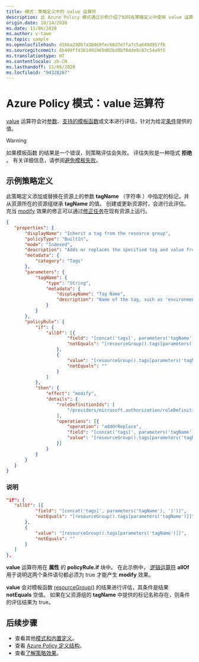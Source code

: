 ```yaml
---
title: 模式：策略定义中的 value 运算符
description: 此 Azure Policy 模式通过示例介绍了如何在策略定义中使用 value 运算符。
origin.date: 10/14/2020
ms.date: 11/06/2020
ms.author: v-tawe
ms.topic: sample
ms.openlocfilehash: d1bba290b7a38469fec68d7e7fa7c5a649d957fb
ms.sourcegitcommit: 6b499ff4361491965d02bd8bf8dde9c87c54a9f5
ms.translationtype: HT
ms.contentlocale: zh-CN
ms.lasthandoff: 11/06/2020
ms.locfileid: "94328267"
---
```

# <a name="azure-policy-pattern-the-value-operator"></a>Azure Policy 模式：value 运算符

[value](../concepts/definition-structure.md#value) 运算符会对[参数](../concepts/definition-structure.md#parameters)、[支持的模板函数](../concepts/definition-structure.md#policy-functions)或文本进行评估，针对为给定[条件](../concepts/definition-structure.md#conditions)提供的值。

> [!WARNING]
> 如果模板函数  的结果是一个错误，则策略评估会失败。 评估失败是一种隐式 **拒绝** 。 有关详细信息，请参阅[避免模板失败](../concepts/definition-structure.md#avoiding-template-failures)。

## <a name="sample-policy-definition"></a>示例策略定义

此策略定义添加或替换在资源上的参数 **tagName** （字符串  ）中指定的标记，并从资源所在的资源组继承 **tagName** 的值。 创建或更新资源时，会进行此评估。 充当 [modify](../concepts/effects.md#modify) 效果的修正可以通过[修正任务](../how-to/remediate-resources.md)在现有资源上运行。

```json
{
   "properties": {
       "displayName": "Inherit a tag from the resource group",
       "policyType": "BuiltIn",
       "mode": "Indexed",
       "description": "Adds or replaces the specified tag and value from the parent resource group when any resource is created or updated. Existing resources can be remediated by triggering a remediation task.",
       "metadata": {
           "category": "Tags"
       },
       "parameters": {
           "tagName": {
               "type": "String",
               "metadata": {
                   "displayName": "Tag Name",
                   "description": "Name of the tag, such as 'environment'"
               }
           }
       },
       "policyRule": {
           "if": {
               "allOf": [{
                       "field": "[concat('tags[', parameters('tagName'), ']')]",
                       "notEquals": "[resourceGroup().tags[parameters('tagName')]]"
                   },
                   {
                       "value": "[resourceGroup().tags[parameters('tagName')]]",
                       "notEquals": ""
                   }
               ]
           },
           "then": {
               "effect": "modify",
               "details": {
                   "roleDefinitionIds": [
                       "/providers/microsoft.authorization/roleDefinitions/b24988ac-6180-42a0-ab88-20f7382dd24c"
                   ],
                   "operations": [{
                       "operation": "addOrReplace",
                       "field": "[concat('tags[', parameters('tagName'), ']')]",
                       "value": "[resourceGroup().tags[parameters('tagName')]]"
                   }]
               }
           }
       }
   }
}
```

### <a name="explanation"></a>说明

```json
"if": {
   "allOf": [{
           "field": "[concat('tags[', parameters('tagName'), ']')]",
           "notEquals": "[resourceGroup().tags[parameters('tagName')]]"
       },
       {
           "value": "[resourceGroup().tags[parameters('tagName')]]",
           "notEquals": ""
       }
   ]
},
```

**value** 运算符用在 **属性** 的 **policyRule.if** 块中。 在此示例中， [逻辑运算符](../concepts/definition-structure.md#logical-operators) **allOf** 用于说明这两个条件语句都必须为 true 才能产生 **modify** 效果。

**value** 会对模板函数 [resourceGroup()](../../../azure-resource-manager/templates/template-functions-resource.md#resourcegroup) 的结果进行评估，其条件是结果 **notEquals** 空值。 如果在父资源组的 **tagName** 中提供的标记名称存在，则条件的评估结果为 true。

## <a name="next-steps"></a>后续步骤

- 查看其他[模式和内置定义](./index.md)。
- 查看 [Azure Policy 定义结构](../concepts/definition-structure.md)。
- 查看[了解策略效果](../concepts/effects.md)。